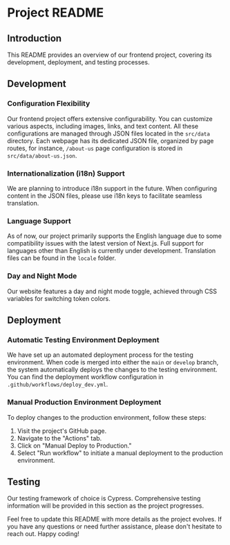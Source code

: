 # Project README

## Introduction

This README provides an overview of our frontend project, covering its development, deployment, and testing processes.

## Development

### Configuration Flexibility
Our frontend project offers extensive configurability. You can customize various aspects, including images, links, and text content. All these configurations are managed through JSON files located in the `src/data` directory. Each webpage has its dedicated JSON file, organized by page routes, for instance, `/about-us` page configuration is stored in `src/data/about-us.json`.

### Internationalization (i18n) Support
We are planning to introduce i18n support in the future. When configuring content in the JSON files, please use i18n keys to facilitate seamless translation.

### Language Support
As of now, our project primarily supports the English language due to some compatibility issues with the latest version of Next.js. Full support for languages other than English is currently under development. Translation files can be found in the `locale` folder.

### Day and Night Mode
Our website features a day and night mode toggle, achieved through CSS variables for switching token colors.

## Deployment

### Automatic Testing Environment Deployment
We have set up an automated deployment process for the testing environment. When code is merged into either the `main` or `develop` branch, the system automatically deploys the changes to the testing environment. You can find the deployment workflow configuration in `.github/workflows/deploy_dev.yml`.

### Manual Production Environment Deployment
To deploy changes to the production environment, follow these steps:
1. Visit the project's GitHub page.
2. Navigate to the "Actions" tab.
3. Click on "Manual Deploy to Production."
4. Select "Run workflow" to initiate a manual deployment to the production environment.

## Testing

Our testing framework of choice is Cypress. Comprehensive testing information will be provided in this section as the project progresses.

Feel free to update this README with more details as the project evolves. If you have any questions or need further assistance, please don't hesitate to reach out. Happy coding!
